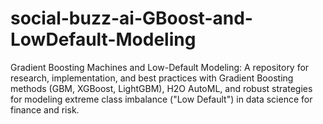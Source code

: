 # social-buzz-ai-GBoost-and-LowDefault-Modeling
Gradient Boosting Machines and Low-Default Modeling: A repository for research, implementation, and best practices with Gradient Boosting methods (GBM, XGBoost, LightGBM), H2O AutoML, and robust strategies for modeling extreme class imbalance ("Low Default") in data science for finance and risk.
